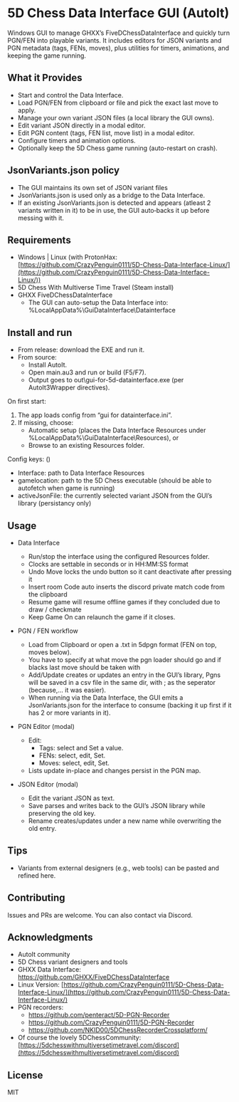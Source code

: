 # 5D Chess Data Interface GUI (AutoIt)

Windows GUI to manage GHXX’s FiveDChessDataInterface and quickly turn PGN/FEN into playable variants. It includes editors for JSON variants and PGN metadata (tags, FENs, moves), plus utilities for timers, animations, and keeping the game running.

## What it Provides

- Start and control the Data Interface.
- Load PGN/FEN from clipboard or file and pick the exact last move to apply.
- Manage your own variant JSON files (a local library the GUI owns).
- Edit variant JSON directly in a modal editor.
- Edit PGN content (tags, FEN list, move list) in a modal editor.
- Configure timers and animation options.
- Optionally keep the 5D Chess game running (auto-restart on crash).

## JsonVariants.json policy

- The GUI maintains its own set of JSON variant files
- JsonVariants.json is used only as a bridge to the Data Interface.
- If an existing JsonVariants.json is detected and appears (atleast 2 variants written in it) to be in use, the GUI auto‑backs it up before messing with it.

## Requirements

- Windows | Linux (with ProtonHax: [https://github.com/CrazyPenguin0111/5D-Chess-Data-Interface-Linux/](https://github.com/CrazyPenguin0111/5D-Chess-Data-Interface-Linux/))
- 5D Chess With Multiverse Time Travel (Steam install)
- GHXX FiveDChessDataInterface
  - The GUI can auto-setup the Data Interface into: %LocalAppData%\GuiDataInterface\Datainterface

## Install and run

- From release: download the EXE and run it.
- From source:
  - Install AutoIt.
  - Open main.au3 and run or build (F5/F7).
  - Output goes to out\gui-for-5d-datainterface.exe (per AutoIt3Wrapper directives).

On first start:
1. The app loads config from “gui for datainterface.ini”.
2. If missing, choose:
   - Automatic setup (places the Data Interface Resources under %LocalAppData%\GuiDataInterface\Resources), or
   - Browse to an existing Resources folder.

Config keys: ()
- Interface: path to Data Interface Resources 
- gamelocation: path to the 5D Chess executable (should be able to autofetch when game is running)
- activeJsonFile: the currently selected variant JSON from the GUI’s library (persistancy only)

## Usage

- Data Interface
  - Run/stop the interface using the configured Resources folder.
  - Clocks are settable in seconds or in HH:MM:SS format
  - Undo Move locks the undo button so it cant deactivate after pressing it
  - Insert room Code auto inserts the discord private match code from the clipboard
  - Resume game will resume offline games if they concluded due to draw / checkmate
  - Keep Game On can relaunch the game if it closes.

- PGN / FEN workflow
  - Load from Clipboard or open a .txt in 5dpgn format (FEN on top, moves below).
  - You have to specify at what move the pgn loader should go and if blacks last move should be taken with
  - Add/Update creates or updates an entry in the GUI’s library, Pgns will be saved in a csv file in the same dir, with ; as the seperator (because,... it was easier).
  - When running via the Data Interface, the GUI emits a JsonVariants.json for the interface to consume (backing it up first if it has 2 or more variants in it).

- PGN Editor (modal)
  - Edit:
    - Tags: select and Set a value.
    - FENs: select, edit, Set.
    - Moves: select, edit, Set.
  - Lists update in-place and changes persist in the PGN map.

- JSON Editor (modal)
  - Edit the variant JSON as text.
  - Save parses and writes back to the GUI’s JSON library while preserving the old key.
  - Rename creates/updates under a new name while overwriting the old entry.

## Tips

- Variants from external designers (e.g., web tools) can be pasted and refined here.

## Contributing

Issues and PRs are welcome. You can also contact via Discord.

## Acknowledgments

- AutoIt community
- 5D Chess variant designers and tools
- GHXX Data Interface: https://github.com/GHXX/FiveDChessDataInterface
- Linux Version: [https://github.com/CrazyPenguin0111/5D-Chess-Data-Interface-Linux/](https://github.com/CrazyPenguin0111/5D-Chess-Data-Interface-Linux/)
- PGN recorders:
  - https://github.com/penteract/5D-PGN-Recorder
  - https://github.com/CrazyPenguin0111/5D-PGN-Recorder
  - https://github.com/NKID00/5DChessRecorderCrossplatform/
- Of course the lovely 5DChessCommunity: [https://5dchesswithmultiversetimetravel.com/discord](https://5dchesswithmultiversetimetravel.com/discord)
  
## License

MIT
